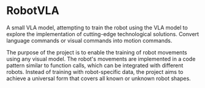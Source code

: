 # RobotVLA
A small VLA model, attempting to train the robot using the VLA model to explore the implementation of cutting-edge technological solutions. Convert language commands or visual commands into motion commands.

The purpose of the project is to enable the training of robot movements using any visual model. The robot's movements are implemented in a code pattern similar to function calls, which can be integrated with different robots. Instead of training with robot-specific data, the project aims to achieve a universal form that covers all known or unknown robot shapes.
